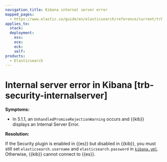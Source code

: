 ```yaml
---
navigation_title: Kibana internal server error
mapped_pages:
  - https://www.elastic.co/guide/en/elasticsearch/reference/current/trb-security-internalserver.html
applies_to:
  stack:
  deployment:
    ess:
    ece:
    eck:
    self:
products:
  - Elasticsearch
---
```


# Internal server error in Kibana [trb-security-internalserver]

**Symptoms:**

* In 5.1.1, an `UnhandledPromiseRejectionWarning` occurs and {{kib}} displays an Internal Server Error.

**Resolution:**

If the Security plugin is enabled in {{es}} but disabled in {{kib}}, you must still set `elasticsearch.username` and `elasticsearch.password` in [`kibana.yml`](/deploy-manage/stack-settings.md). Otherwise, {{kib}} cannot connect to {{es}}.

